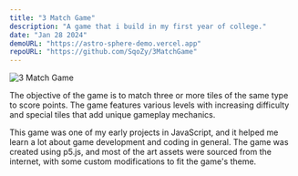 ```yaml
---
title: "3 Match Game"
description: "A game that i build in my first year of college."
date: "Jan 28 2024"
demoURL: "https://astro-sphere-demo.vercel.app"
repoURL: "https://github.com/SqoZy/3MatchGame"
---
```


![3 Match Game](/3matchgame.png)

The objective of the game is to match three or more tiles of the same type to score points. The game features various levels with increasing difficulty and special tiles that add unique gameplay mechanics.

This game was one of my early projects in JavaScript, and it helped me learn a lot about game development and coding in general. The game was created using p5.js, and most of the art assets were sourced from the internet, with some custom modifications to fit the game's theme.
